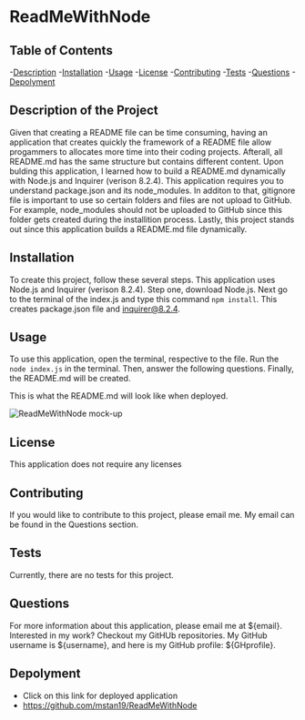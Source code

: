 # ReadMeWithNode

## Table of Contents
-[Description](#description) 
-[Installation](#installation) 
-[Usage](#usage)
-[License](#license)
-[Contributing](#contributing) 
-[Tests](#tests) 
-[Questions](#questions) 
-[Depolyment](#depolyment)

## Description of the Project

Given that creating a README file can be time consuming, having an application that creates quickly the framework of a README file allow progammers to allocates more time into their coding projects. Afterall, all README.md has the same structure but contains different content. Upon bulding this application, I learned how to build a README.md dynamically with Node.js and Inquirer (verison 8.2.4). This application requires you to understand package.json and its node_modules. In additon to that, gitignore file is important to use so certain folders and files are not upload to GitHub. For example, node_modules should not be uploaded to GitHub since this folder gets created during the installition process. Lastly, this project stands out since this application builds a README.md file dynamically.



## Installation
To create this project, follow these several steps. This application uses Node.js and Inquirer (verison 8.2.4). Step one, download Node.js. Next go to the terminal of the index.js and type this command ```npm install```. This creates package.json file and inquirer@8.2.4. 


## Usage

To use this application, open the terminal, respective to the file. Run the ```node index.js``` in the terminal. Then, answer the following questions. Finally, the README.md will be created. 

This is what the README.md will look like when deployed.

![ReadMeWithNode mock-up](./dev/assets/images/realreadmemockup.png)

## License
This application does not require any licenses

## Contributing
If you would like to contribute to this project, please email me. My email can be found in the Questions section.

## Tests
Currently, there are no tests for this project.

## Questions

For more information about this application, please email me at ${email}. Interested in my work? Checkout my GitHUb repositories. My GitHub username is ${username}, and here is my GitHub profile: ${GHprofile}.

## Depolyment

- Click on this link for deployed application
- https://github.com/mstan19/ReadMeWithNode
